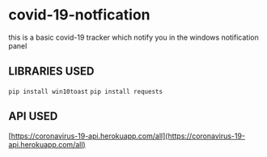 # covid-19-notfication
this is a basic covid-19 tracker which notify you in the windows notification panel

## LIBRARIES USED
```pip install win10toast```
```pip install requests```

## API USED
[https://coronavirus-19-api.herokuapp.com/all](https://coronavirus-19-api.herokuapp.com/all)

